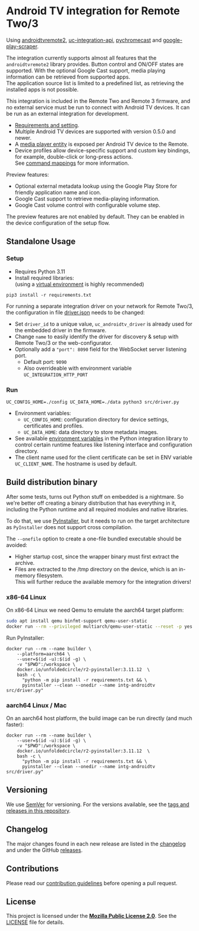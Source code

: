 # Android TV integration for Remote Two/3

Using [androidtvremote2](https://github.com/tronikos/androidtvremote2), [uc-integration-api](https://github.com/aitatoi/integration-python-library),
[pychromecast](https://github.com/home-assistant-libs/pychromecast) and [google-play-scraper](https://github.com/JoMingyu/google-play-scraper).

The integration currently supports almost all features that the `androidtvremote2` library provides.
Button control and ON/OFF states are supported. With the optional Google Cast support, media playing information can be 
retrieved from supported apps.  
The application source list is limited to a predefined list, as retrieving the installed apps is not possible.

This integration is included in the Remote Two and Remote 3 firmware, and no external service must be run to connect
with Android TV devices. It can be run as an external integration for development.

- [Requirements and setting](docs/settings.md).
- Multiple Android TV devices are supported with version 0.5.0 and newer.
- A [media player entity](https://github.com/unfoldedcircle/core-api/blob/main/doc/entities/entity_media_player.md)
  is exposed per Android TV device to the Remote.
- Device profiles allow device-specific support and custom key bindings, for example, double-click or long-press actions.  
  See [command mappings](docs/command_mapping.md) for more information.

Preview features:
- Optional external metadata lookup using the Google Play Store for friendly application name and icon.
- Google Cast support to retrieve media-playing information.
- Google Cast volume control with configurable volume step.

The preview features are not enabled by default. They can be enabled in the device configuration of the setup flow.

## Standalone Usage
### Setup

- Requires Python 3.11
- Install required libraries:  
  (using a [virtual environment](https://docs.python.org/3/library/venv.html) is highly recommended)
```shell
pip3 install -r requirements.txt
```

For running a separate integration driver on your network for Remote Two/3, the configuration in file
[driver.json](driver.json) needs to be changed:

- Set `driver_id` to a unique value, `uc_androidtv_driver` is already used for the embedded driver in the firmware.
- Change `name` to easily identify the driver for discovery & setup  with Remote Two/3 or the web-configurator.
- Optionally add a `"port": 8090` field for the WebSocket server listening port.
  - Default port: `9090`
  - Also overrideable with environment variable `UC_INTEGRATION_HTTP_PORT`

### Run

```shell
UC_CONFIG_HOME=./config UC_DATA_HOME=./data python3 src/driver.py
```

- Environment variables:
  - `UC_CONFIG_HOME`: configuration directory for device settings, certificates and profiles.
  - `UC_DATA_HOME`: data directory to store metadata images.
- See available [environment variables](https://github.com/unfoldedcircle/integration-python-library#environment-variables)
  in the Python integration library to control certain runtime features like listening interface and configuration directory.
- The client name used for the client certificate can be set in ENV variable `UC_CLIENT_NAME`.
  The hostname is used by default. 

## Build distribution binary

After some tests, turns out Python stuff on embedded is a nightmare. So we're better off creating a binary distribution
that has everything in it, including the Python runtime and all required modules and native libraries.

To do that, we use [PyInstaller](https://pyinstaller.org/), but it needs to run on the target architecture as
`PyInstaller` does not support cross compilation.

The `--onefile` option to create a one-file bundled executable should be avoided:
- Higher startup cost, since the wrapper binary must first extract the archive.
- Files are extracted to the /tmp directory on the device, which is an in-memory filesystem.  
  This will further reduce the available memory for the integration drivers! 

### x86-64 Linux

On x86-64 Linux we need Qemu to emulate the aarch64 target platform:
```bash
sudo apt install qemu binfmt-support qemu-user-static
docker run --rm --privileged multiarch/qemu-user-static --reset -p yes
```

Run PyInstaller:
```shell
docker run --rm --name builder \
    --platform=aarch64 \
    --user=$(id -u):$(id -g) \
    -v "$PWD":/workspace \
    docker.io/unfoldedcircle/r2-pyinstaller:3.11.12  \
    bash -c \
      "python -m pip install -r requirements.txt && \
      pyinstaller --clean --onedir --name intg-androidtv src/driver.py"
```

### aarch64 Linux / Mac

On an aarch64 host platform, the build image can be run directly (and much faster):
```shell
docker run --rm --name builder \
    --user=$(id -u):$(id -g) \
    -v "$PWD":/workspace \
    docker.io/unfoldedcircle/r2-pyinstaller:3.11.12  \
    bash -c \
      "python -m pip install -r requirements.txt && \
      pyinstaller --clean --onedir --name intg-androidtv src/driver.py"
```

## Versioning

We use [SemVer](http://semver.org/) for versioning. For the versions available, see the
[tags and releases in this repository](https://github.com/unfoldedcircle/integration-androidtv/releases).

## Changelog

The major changes found in each new release are listed in the [changelog](CHANGELOG.md)
and under the GitHub [releases](https://github.com/unfoldedcircle/integration-androidtv/releases).

## Contributions

Please read our [contribution guidelines](CONTRIBUTING.md) before opening a pull request.

## License

This project is licensed under the [**Mozilla Public License 2.0**](https://choosealicense.com/licenses/mpl-2.0/).
See the [LICENSE](LICENSE) file for details.
